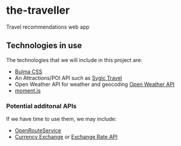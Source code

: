 # the-traveller
Travel recommendations web app




## Technologies in use
The technologies that we will include in this project are: 
- [Bulma CSS](https://bulma.io/documentation/overview/start/)
- An Attractions/POI API such as [Sygic Travel](http://docs.sygictravelapi.com/1.2/) 
- Open Weather API for weather and geocoding [Open Weather API](https://openweathermap.org/api)
- [moment.js](https://momentjs.com/docs/)

### Potential additonal APIs
If we have time to use them, we may include: 
- [OpenRouteService](https://openrouteservice.org/dev/#/api-docs)
- [Currency Exchange](https://github.com/fawazahmed0/currency-api#readme) or [Exchange Rate API](https://exchangeratesapi.io/)



